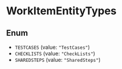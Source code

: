 # WorkItemEntityTypes

## Enum

* `TESTCASES` (value: `"TestCases"`)
* `CHECKLISTS` (value: `"CheckLists"`)
* `SHAREDSTEPS` (value: `"SharedSteps"`)
